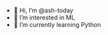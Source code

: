 - 👋 Hi, I’m @ash-today
- 👀 I’m interested in ML
- 🌱 I’m currently learning Python

<!---
ash-today/ash-today is a ✨ special ✨ repository because its `README.md` (this file) appears on your GitHub profile.
You can click the Preview link to take a look at your changes.
--->
